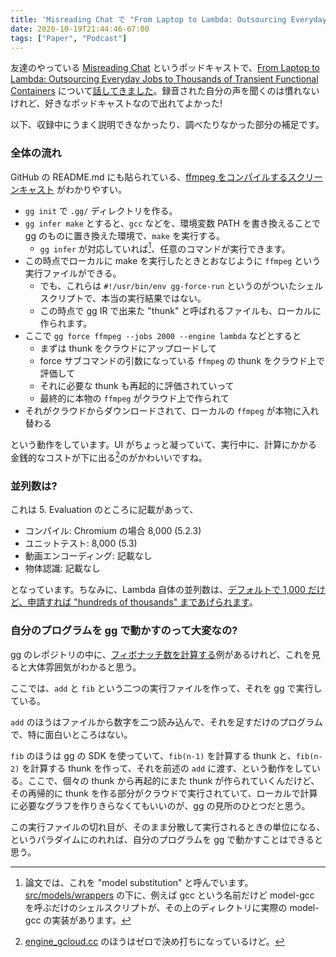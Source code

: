```yaml
---
title: 'Misreading Chat で "From Laptop to Lambda: Outsourcing Everyday Jobs to Thousands of Transient Functional Containers" について話した'
date: 2020-10-19T21:44:46-07:00
tags: ["Paper", "Podcast"]
---
```

友達のやっている [Misreading Chat](https://misreading.chat/) というポッドキャストで、[From Laptop to Lambda: Outsourcing Everyday Jobs to Thousands of Transient Functional Containers](https://www.usenix.org/conference/atc19/presentation/fouladi) について[話してきました](https://misreading.chat/2020/10/19/87-from-laptop-to-lambda-outsourcing-everyday-jobs-to-thousands-of-transient-functional-containers/)。録音された自分の声を聞くのは慣れないけれど、好きなポッドキャストなので出れてよかった!

以下、収録中にうまく説明できなかったり、調べたりなかった部分の補足です。

### 全体の流れ

GitHub の README.md にも貼られている、[ffmpeg をコンパイルするスクリーンキャスト](https://asciinema.org/a/257545) がわかりやすい。

* `gg init` で `.gg/` ディレクトリを作る。
* `gg infer make` とすると、`gcc` などを、環境変数 PATH を書き換えることで gg のものに置き換えた環境で、`make` を実行する。
  * `gg infer` が対応していれば[^MS]、任意のコマンドが実行できます。
* この時点でローカルに make を実行したときとおなじように `ffmpeg` という実行ファイルができる。
  * でも、これらは `#!/usr/bin/env gg-force-run` というのがついたシェルスクリプトで、本当の実行結果ではない。
  * この時点で gg IR で出来た "thunk" と呼ばれるファイルも、ローカルに作られます。
* ここで `gg force ffmpeg --jobs 2000 --engine lambda` などとすると
  * まずは thunk をクラウドにアップロードして
  * force サブコマンドの引数になっている `ffmpeg` の thunk をクラウド上で評価して
  * それに必要な thunk も再起的に評価されていって
  * 最終的に本物の `ffmpeg` がクラウド上で作られて
* それがクラウドからダウンロードされて、ローカルの `ffmpeg` が本物に入れ替わる

という動作をしています。UI がちょっと凝っていて、実行中に、計算にかかる金銭的なコストが下に出る[^COST]のがかわいいですね。

### 並列数は?

これは 5. Evaluation のところに記載があって、

* コンパイル: Chromium の場合 8,000 (5.2.3)
* ユニットテスト: 8,000 (5.3)
* 動画エンコーディング: 記載なし
* 物体認識: 記載なし

となっています。ちなみに、Lambda 自体の並列数は、[デフォルトで 1,000 だけど、申請すれば "hundreds of thousands" まであげられます](https://docs.aws.amazon.com/lambda/latest/dg/gettingstarted-limits.html)。

### 自分のプログラムを gg で動かすのって大変なの?

gg のレポジトリの中に、[フィボナッチ数を計算する](https://github.com/StanfordSNR/gg/tree/master/examples/fibonacci)例があるけれど、これを見ると大体雰囲気がわかると思う。

ここでは、`add` と `fib` という二つの実行ファイルを作って、それを gg で実行している。

`add` のほうはファイルから数字を二つ読み込んで、それを足すだけのプログラムで、特に面白いところはない。

`fib` のほうは gg の SDK を使っていて、`fib(n-1)` を計算する thunk と、`fib(n-2)` を計算する thunk を作って、それを前述の `add` に渡す、という動作をしている。ここで、個々の thunk から再起的にまた thunk が作られていくんだけど、その再帰的に thunk を作る部分がクラウドで実行されていて、ローカルで計算に必要なグラフを作りきらなくてもいいのが、gg の見所のひとつだと思う。

この実行ファイルの切れ目が、そのまま分散して実行されるときの単位になる、というパラダイムにのれれば、自分のプログラムを gg で動かすことはできると思う。

[^COST]: [engine_gcloud.cc](https://github.com/StanfordSNR/gg/blob/62579e141a96f30312cd9a1a2d6f91302e3899d5/src/execution/engine_gcloud.cc#L127) のほうはゼロで決め打ちになっているけど。
[^MS]: 論文では、これを "model substitution" と呼んでいます。[src/models/wrappers](https://github.com/StanfordSNR/gg/tree/master/src/models/wrappers) の下に、例えば gcc という名前だけど model-gcc を呼ぶだけのシェルスクリプトが、その上のディレクトリに実際の model-gcc の実装があります。
